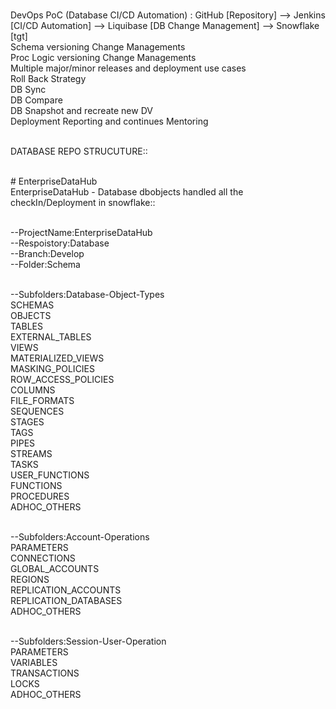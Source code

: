 

</br> DevOps PoC (Database CI/CD Automation) :  GitHub [Repository] --> Jenkins [CI/CD Automation] --> Liquibase [DB Change Management] --> Snowflake [tgt]
</br> Schema versioning Change Managements
</br> Proc Logic versioning Change Managements
</br> Multiple major/minor releases and deployment use cases
</br> Roll Back Strategy
</br> DB Sync
</br> DB Compare
</br> DB Snapshot and recreate new DV
</br> Deployment Reporting and continues Mentoring


</br> DATABASE REPO STRUCUTURE::

</br> # EnterpriseDataHub
</br> EnterpriseDataHub - Database dbobjects handled all the checkIn/Deployment in snowflake::

</br> --ProjectName:EnterpriseDataHub
</br> --Respoistory:Database
</br> --Branch:Develop
</br> --Folder:Schema

<br>--Subfolders:Database-Object-Types
</br>	SCHEMAS
</br> OBJECTS
</br>	TABLES
</br>	EXTERNAL_TABLES
</br>	VIEWS
</br>	MATERIALIZED_VIEWS
</br>	MASKING_POLICIES
</br>	ROW_ACCESS_POLICIES
</br>	COLUMNS
</br>	FILE_FORMATS
</br>	SEQUENCES
</br>	STAGES
</br>	TAGS
</br>	PIPES
</br>	STREAMS
</br>	TASKS
</br>	USER_FUNCTIONS
</br>	FUNCTIONS
</br>	PROCEDURES
</br>	ADHOC_OTHERS

</br>	--Subfolders:Account-Operations
</br>	PARAMETERS
</br>	CONNECTIONS
</br>	GLOBAL_ACCOUNTS
</br>	REGIONS
</br>	REPLICATION_ACCOUNTS
</br>	REPLICATION_DATABASES
</br>	ADHOC_OTHERS
	
</br>	--Subfolders:Session-User-Operation
</br>	PARAMETERS
</br>	VARIABLES
</br>	TRANSACTIONS
</br>	LOCKS
</br>	ADHOC_OTHERS
